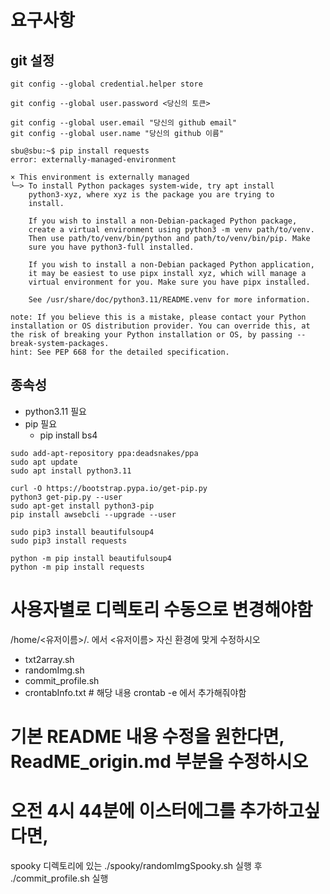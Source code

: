 # 요구사항

## git 설정
```
git config --global credential.helper store
```

```
git config --global user.password <당신의 토큰>
```

```
git config --global user.email "당신의 github email"
git config --global user.name "당신의 github 이름"
```

```
sbu@sbu:~$ pip install requests
error: externally-managed-environment

× This environment is externally managed
╰─> To install Python packages system-wide, try apt install
    python3-xyz, where xyz is the package you are trying to
    install.
    
    If you wish to install a non-Debian-packaged Python package,
    create a virtual environment using python3 -m venv path/to/venv.
    Then use path/to/venv/bin/python and path/to/venv/bin/pip. Make
    sure you have python3-full installed.
    
    If you wish to install a non-Debian packaged Python application,
    it may be easiest to use pipx install xyz, which will manage a
    virtual environment for you. Make sure you have pipx installed.
    
    See /usr/share/doc/python3.11/README.venv for more information.

note: If you believe this is a mistake, please contact your Python installation or OS distribution provider. You can override this, at the risk of breaking your Python installation or OS, by passing --break-system-packages.
hint: See PEP 668 for the detailed specification.

```

## 종속성
- python3.11 필요
- pip 필요
	- pip install bs4

```
sudo add-apt-repository ppa:deadsnakes/ppa
sudo apt update
sudo apt install python3.11
```
```
curl -O https://bootstrap.pypa.io/get-pip.py
python3 get-pip.py --user
sudo apt-get install python3-pip
pip install awsebcli --upgrade --user
```
```
sudo pip3 install beautifulsoup4
sudo pip3 install requests
```
```
python -m pip install beautifulsoup4
python -m pip install requests
```

# 사용자별로 디렉토리 수동으로 변경해야함
/home/<유저이름>/. 에서 <유저이름> 자신 환경에 맞게 수정하시오
 
- txt2array.sh
- randomImg.sh
- commit_profile.sh
- crontabInfo.txt # 해당 내용 crontab -e 에서 추가해줘야함

# 기본 README 내용 수정을 원한다면, ReadME_origin.md 부분을 수정하시오

# 오전 4시 44분에 이스터에그를 추가하고싶다면, 
spooky 디렉토리에 있는 ./spooky/randomImgSpooky.sh 실행 후 
./commit_profile.sh 실행

